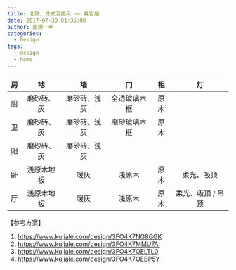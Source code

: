 ```yaml
---
title: 北欧、日式混搭风 —— 森岩居
date: 2017-07-30 01:35:00
author: 南漂一卒
categories:
  - Design
tags:
  - design
  - home
---
```


| 房  |     地     |      墙      |      门      |  柜  |        灯         |
| :-: | :--------: | :----------: | :----------: | :--: | :---------------: |
| 厨  | 磨砂砖、灰 | 磨砂砖、浅灰 | 全透玻璃木框 | 原木 |                   |
| 卫  | 磨砂砖、灰 | 磨砂砖、浅灰 | 磨砂玻璃木框 | 原木 |                   |
| 阳  | 磨砂砖、灰 | 磨砂砖、浅灰 |              |      |                   |
| 卧  | 浅原木地板 |     暖灰     |    浅原木    | 原木 |    柔光、吸顶     |
| 厅  | 浅原木地板 |     暖灰     |    浅原木    | 原木 | 柔光、吸顶 / 吊顶 |

【参考方案】

1.  https://www.kujiale.com/design/3FO4K7NG8GGK
2.  https://www.kujiale.com/design/3FO4K7MMU7AI
3.  https://www.kujiale.com/design/3FO4K7OELTL0
4.  https://www.kujiale.com/design/3FO4K7OEBP5Y
